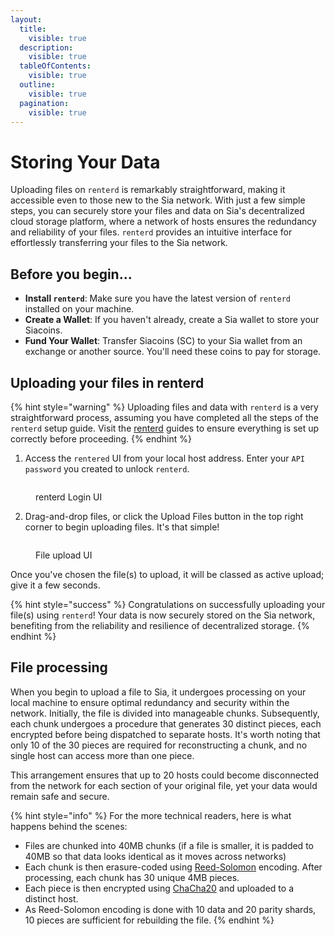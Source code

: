 ```yaml
---
layout:
  title:
    visible: true
  description:
    visible: true
  tableOfContents:
    visible: true
  outline:
    visible: true
  pagination:
    visible: true
---
```


# Storing Your Data

Uploading files on `renterd` is remarkably straightforward, making it accessible even to those new to the Sia network. With just a few simple steps, you can securely store your files and data on Sia's decentralized cloud storage platform, where a network of hosts ensures the redundancy and reliability of your files. `renterd` provides an intuitive interface for effortlessly transferring your files to the Sia network.&#x20;

## Before you begin...

* **Install `renterd`**: Make sure you have the latest version of `renterd` installed on your machine.&#x20;
* **Create a Wallet**: If you haven't already, create a Sia wallet to store your Siacoins.
* **Fund Your Wallet**: Transfer Siacoins (SC) to your Sia wallet from an exchange or another source. You'll need these coins to pay for storage.

## Uploading your files in renterd

{% hint style="warning" %}
Uploading files and data with `renterd` is a very straightforward process, assuming you have completed all the steps of the `renterd` setup guide. Visit the [renterd](../setting-up-renterd/) guides to ensure everything is set up correctly before proceeding.
{% endhint %}

1. Access the `rentered` UI from your local host address. Enter your `API password` you created to unlock `renterd`.

<figure><img src="../../.gitbook/assets/renterd_5.png" alt=""><figcaption><p>renterd Login UI</p></figcaption></figure>

2. Drag-and-drop files, or click the Upload Files button in the top right corner to begin uploading files. It's that simple!

<figure><img src="../../.gitbook/assets/renterd_6.png" alt=""><figcaption><p>File upload UI</p></figcaption></figure>

Once you've chosen the file(s) to upload, it will be classed as active upload; give it a few seconds.

{% hint style="success" %}
Congratulations on successfully uploading your file(s) using `renterd`! Your data is now securely stored on the Sia network, benefiting from the reliability and resilience of decentralized storage.
{% endhint %}

## File processing&#x20;

When you begin to upload a file to Sia, it undergoes processing on your local machine to ensure optimal redundancy and security within the network. Initially, the file is divided into manageable chunks. Subsequently, each chunk undergoes a procedure that generates 30 distinct pieces, each encrypted before being dispatched to separate hosts. It's worth noting that only 10 of the 30 pieces are required for reconstructing a chunk, and no single host can access more than one piece.

This arrangement ensures that up to 20 hosts could become disconnected from the network for each section of your original file, yet your data would remain safe and secure.

{% hint style="info" %}
For the more technical readers, here is what happens behind the scenes:

* Files are chunked into 40MB chunks (if a file is smaller, it is padded to 40MB so that data looks identical as it moves across networks)
* Each chunk is then erasure-coded using [Reed-Solomon](https://en.wikipedia.org/wiki/Reed%E2%80%93Solomon\_error\_correction) encoding. After processing, each chunk has 30 unique 4MB pieces.
* Each piece is then encrypted using [ChaCha20](https://en.wikipedia.org/wiki/ChaCha20-Poly1305) and uploaded to a distinct host.&#x20;
* As Reed-Solomon encoding is done with 10 data and 20 parity shards, 10 pieces are sufficient for rebuilding the file.
{% endhint %}
